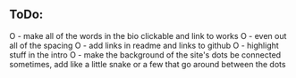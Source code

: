 ## ToDo:
O - make all of the words in the bio clickable and link to works
O - even out all of the spacing
O - add links in readme and links to github
O - highlight stuff in the intro
O - make the background of the site's dots be connected sometimes, add like a little snake or a few that go around between the dots